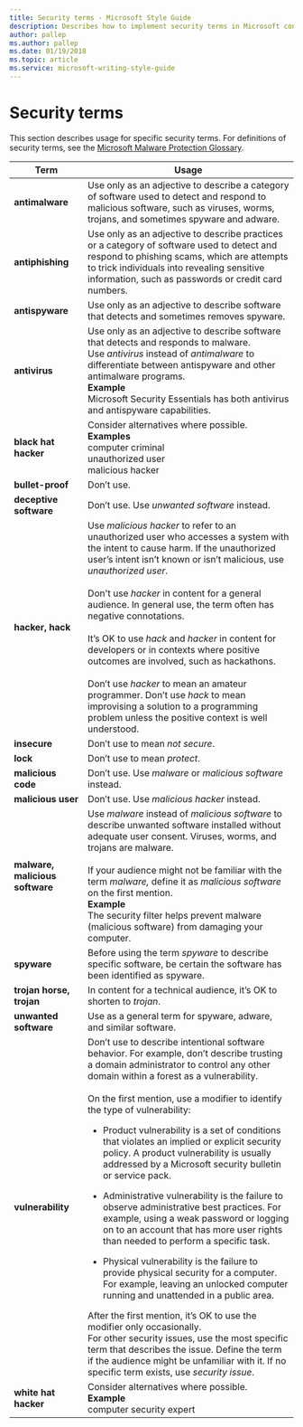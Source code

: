 ```yaml
---
title: Security terms - Microsoft Style Guide
description: Describes how to implement security terms in Microsoft content and provides a table that outlines usage for various security terms.
author: pallep
ms.author: pallep
ms.date: 01/19/2018
ms.topic: article
ms.service: microsoft-writing-style-guide
---
```


# Security terms

This section describes usage for specific security terms. For definitions of security terms, see the [Microsoft Malware Protection Glossary](https://www.microsoft.com/security/portal/mmpc/shared/glossary.aspx). 


|            Term             |                                                                                                                                                                                                                                                                                                                                                                                                                                                                                                                                                                                                  Usage                                                                                                                                                                                                                                                                                                                                                                                                                                                                                                                                                                                                   |
|---------------------------------|--------------------------------------------------------------------------------------------------------------------------------------------------------------------------------------------------------------------------------------------------------------------------------------------------------------------------------------------------------------------------------------------------------------------------------------------------------------------------------------------------------------------------------------------------------------------------------------------------------------------------------------------------------------------------------------------------------------------------------------------------------------------------------------------------------------------------------------------------------------------------------------------------------------------------------------------------------------------------------------------------------------------------------------------------------------------------------------------------------------------------------------------------------------------------------------------------------------|
|         **antimalware**         |                                                                                                                                                                                                                                                                                                                                                                                                                                                                                                               Use only as an adjective to describe a category of software used to detect and respond to malicious software, such as viruses, worms, trojans, and sometimes spyware and adware.                                                                                                                                                                                                                                                                                                                                                                                                                                                                                                               |
|        **antiphishing**         |                                                                                                                                                                                                                                                                                                                                                                                                                                                                                Use only as an adjective to describe practices or a category of software used to detect and respond to phishing scams, which are attempts to trick individuals into revealing sensitive information, such as passwords or credit card numbers.                                                                                                                                                                                                                                                                                                                                                                                                                                                                                |
|         **antispyware**         |                                                                                                                                                                                                                                                                                                                                                                                                                                                                                                                                                          Use only as an adjective to describe software that detects and sometimes removes spyware.                                                                                                                                                                                                                                                                                                                                                                                                                                                                                                                                                           |
|          **antivirus**          |                                                                                                                                                                                                                                                                                                                                                                                                                                                 Use only as an adjective to describe software that detects and responds to malware.<br />Use *antivirus* instead of *antimalware* to differentiate between antispyware and other antimalware programs. <br />**Example**<br />Microsoft Security Essentials has both antivirus and antispyware capabilities.                                                                                                                                                                                                                                                                                                                                                                                                                                                 |
|      **black hat hacker**       |                                                                                                                                                                                                                                                                                                                                                                                                                                                                                                                                         Consider alternatives where possible.<br />**Examples**<br />computer criminal<br />unauthorized user<br />malicious hacker                                                                                                                                                                                                                                                                                                                                                                                                                                                                                                                                          |
|        **bullet-proof**         |                                                                                                                                                                                                                                                                                                                                                                                                                                                                                                                                                                                                  Don’t use.                                                                                                                                                                                                                                                                                                                                                                                                                                                                                                                                                                                                  |
|     **deceptive software**      |                                                                                                                                                                                                                                                                                                                                                                                                                                                                                                                                                                                 Don’t use. Use *unwanted software* instead.                                                                                                                                                                                                                                                                                                                                                                                                                                                                                                                                                                                  |
|        **hacker, hack**         |                                                                                                                                                                                                                                                                 Use *malicious hacker* to refer to an unauthorized user who accesses a system with the intent to cause harm. If the unauthorized user’s intent isn’t known or isn’t malicious, use *unauthorized user*.<br /><br />Don't use *hacker* in content for a general audience. In general use, the term often has negative connotations.<br /><br />It’s OK to use *hack* and *hacker* in content for developers or in contexts where positive outcomes are involved, such as hackathons.  <br /><br />Don’t use *hacker* to mean an amateur programmer. Don’t use *hack* to mean improvising a solution to a programming problem unless the positive context is well understood.                                                                                                                                                                                                                                                                  |
|          **insecure**           |                                                                                                                                                                                                                                                                                                                                                                                                                                                                                                                                                                                       Don’t use to mean *not secure*.                                                                                                                                                                                                                                                                                                                                                                                                                                                                                                                                                                                        |
|            **lock**             |                                                                                                                                                                                                                                                                                                                                                                                                                                                                                                                                                                                         Don’t use to mean *protect*.                                                                                                                                                                                                                                                                                                                                                                                                                                                                                                                                                                                         |
|       **malicious code**        |                                                                                                                                                                                                                                                                                                                                                                                                                                                                                                                                                                          Don’t use. Use *malware* or *malicious software* instead.                                                                                                                                                                                                                                                                                                                                                                                                                                                                                                                                                                           |
|       **malicious user**        |                                                                                                                                                                                                                                                                                                                                                                                                                                                                                                                                                                                  Don’t use. Use *malicious hacker* instead.                                                                                                                                                                                                                                                                                                                                                                                                                                                                                                                                                                                  |
| **malware, malicious software** |                                                                                                                                                                                                                                                                                                                                                                                             Use *malware* instead of *malicious software* to describe unwanted software installed without adequate user consent. Viruses, worms, and trojans are malware.<br /><br />If your audience might not be familiar with the term *malware,* define it as *malicious software* on the first mention. <br />**Example**<br />The security filter helps prevent malware (malicious software) from damaging your computer.                                                                                                                                                                                                                                                                                                                                                                                              |
|           **spyware**           |                                                                                                                                                                                                                                                                                                                                                                                                                                                                                                                                            Before using the term *spyware* to describe specific software, be certain the software has been identified as spyware.                                                                                                                                                                                                                                                                                                                                                                                                                                                                                                                                            |
|    **trojan horse, trojan**     |                                                                                                                                                                                                                                                                                                                                                                                                                                                                                                                                                                     In content for a technical audience, it’s OK to shorten to *trojan*.                                                                                                                                                                                                                                                                                                                                                                                                                                                                                                                                                                     |
|      **unwanted software**      |                                                                                                                                                                                                                                                                                                                                                                                                                                                                                                                                                                       Use as a general term for spyware, adware, and similar software.                                                                                                                                                                                                                                                                                                                                                                                                                                                                                                                                                                       |
|        **vulnerability**        | Don’t use to describe intentional software behavior. For example, don’t describe trusting a domain administrator to control any other domain within a forest as a vulnerability.<br /><br />On the first mention, use a modifier to identify the type of vulnerability:<br /> <ul><li>Product vulnerability is a set of conditions that violates an implied or explicit security policy. A product vulnerability is usually addressed by a Microsoft security bulletin or service pack.</ul></li><ul><li>Administrative vulnerability is the failure to observe administrative best practices. For example, using a weak password or logging on to an account that has more user rights than needed to perform a specific task.</ul></li><ul><li>Physical vulnerability is the failure to provide physical security for a computer. For example, leaving an unlocked computer running and unattended in a public area. </ul></li>After the first mention, it’s OK to use the modifier only occasionally.<br />For other security issues, use the most specific term that describes the issue. Define the term if the audience might be unfamiliar with it. If no specific term exists, use *security issue*. |
|      **white hat hacker**       |                                                                                                                                                                                                                                                                                                                                                                                                                                                                                                                                                             Consider alternatives where possible.<br />**Example**<br />computer security expert                                                                                                                                                                                                                                                                                                                                                                                                                                                                                                                                                             |

